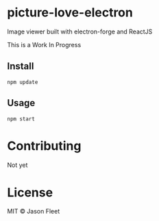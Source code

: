 # picture-love-electron
Image viewer built with electron-forge and ReactJS

This is a Work In Progress

## Install

```
npm update
```

## Usage

```
npm start
```

# Contributing

Not yet

# License

MIT © Jason Fleet
